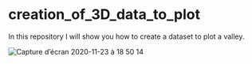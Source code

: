 # creation_of_3D_data_to_plot

In this repository I will show you how to create a dataset to plot a valley.

![Capture d’écran 2020-11-23 à 18 50 14](https://user-images.githubusercontent.com/63207451/99996951-c2309f00-2dbc-11eb-99d8-369b1d8069a4.png)
